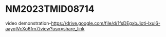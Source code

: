 # NM2023TMID08714
video demonstration-https://drive.google.com/file/d/1fsDEgxbJioti-lxul6-aayqIVcXo6fm7/view?usp=share_link
